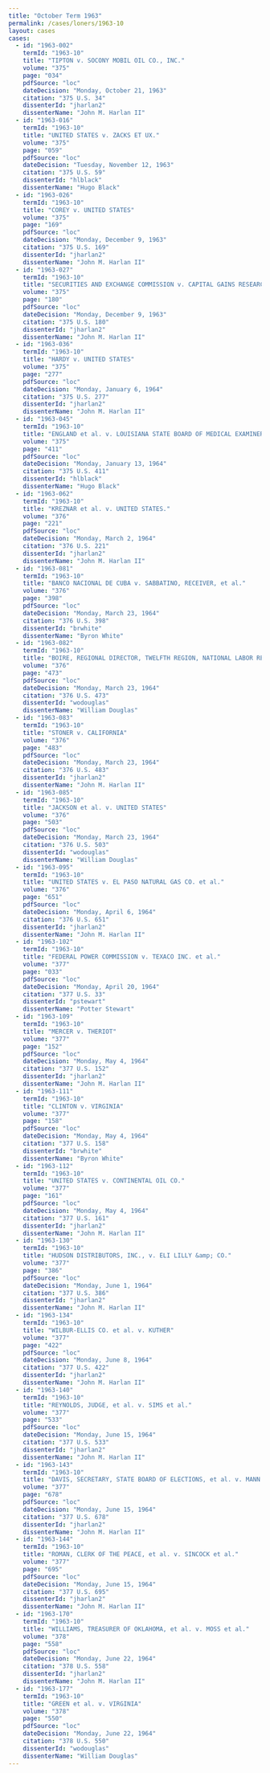 ```yaml
---
title: "October Term 1963"
permalink: /cases/loners/1963-10
layout: cases
cases:
  - id: "1963-002"
    termId: "1963-10"
    title: "TIPTON v. SOCONY MOBIL OIL CO., INC."
    volume: "375"
    page: "034"
    pdfSource: "loc"
    dateDecision: "Monday, October 21, 1963"
    citation: "375 U.S. 34"
    dissenterId: "jharlan2"
    dissenterName: "John M. Harlan II"
  - id: "1963-016"
    termId: "1963-10"
    title: "UNITED STATES v. ZACKS ET UX."
    volume: "375"
    page: "059"
    pdfSource: "loc"
    dateDecision: "Tuesday, November 12, 1963"
    citation: "375 U.S. 59"
    dissenterId: "hlblack"
    dissenterName: "Hugo Black"
  - id: "1963-026"
    termId: "1963-10"
    title: "COREY v. UNITED STATES"
    volume: "375"
    page: "169"
    pdfSource: "loc"
    dateDecision: "Monday, December 9, 1963"
    citation: "375 U.S. 169"
    dissenterId: "jharlan2"
    dissenterName: "John M. Harlan II"
  - id: "1963-027"
    termId: "1963-10"
    title: "SECURITIES AND EXCHANGE COMMISSION v. CAPITAL GAINS RESEARCH BUREAU, INC., et al."
    volume: "375"
    page: "180"
    pdfSource: "loc"
    dateDecision: "Monday, December 9, 1963"
    citation: "375 U.S. 180"
    dissenterId: "jharlan2"
    dissenterName: "John M. Harlan II"
  - id: "1963-036"
    termId: "1963-10"
    title: "HARDY v. UNITED STATES"
    volume: "375"
    page: "277"
    pdfSource: "loc"
    dateDecision: "Monday, January 6, 1964"
    citation: "375 U.S. 277"
    dissenterId: "jharlan2"
    dissenterName: "John M. Harlan II"
  - id: "1963-045"
    termId: "1963-10"
    title: "ENGLAND et al. v. LOUISIANA STATE BOARD OF MEDICAL EXAMINERS et al."
    volume: "375"
    page: "411"
    pdfSource: "loc"
    dateDecision: "Monday, January 13, 1964"
    citation: "375 U.S. 411"
    dissenterId: "hlblack"
    dissenterName: "Hugo Black"
  - id: "1963-062"
    termId: "1963-10"
    title: "KREZNAR et al. v. UNITED STATES."
    volume: "376"
    page: "221"
    pdfSource: "loc"
    dateDecision: "Monday, March 2, 1964"
    citation: "376 U.S. 221"
    dissenterId: "jharlan2"
    dissenterName: "John M. Harlan II"
  - id: "1963-081"
    termId: "1963-10"
    title: "BANCO NACIONAL DE CUBA v. SABBATINO, RECEIVER, et al."
    volume: "376"
    page: "398"
    pdfSource: "loc"
    dateDecision: "Monday, March 23, 1964"
    citation: "376 U.S. 398"
    dissenterId: "brwhite"
    dissenterName: "Byron White"
  - id: "1963-082"
    termId: "1963-10"
    title: "BOIRE, REGIONAL DIRECTOR, TWELFTH REGION, NATIONAL LABOR RELATIONS BOARD, v. GREYHOUND CORPORATION"
    volume: "376"
    page: "473"
    pdfSource: "loc"
    dateDecision: "Monday, March 23, 1964"
    citation: "376 U.S. 473"
    dissenterId: "wodouglas"
    dissenterName: "William Douglas"
  - id: "1963-083"
    termId: "1963-10"
    title: "STONER v. CALIFORNIA"
    volume: "376"
    page: "483"
    pdfSource: "loc"
    dateDecision: "Monday, March 23, 1964"
    citation: "376 U.S. 483"
    dissenterId: "jharlan2"
    dissenterName: "John M. Harlan II"
  - id: "1963-085"
    termId: "1963-10"
    title: "JACKSON et al. v. UNITED STATES"
    volume: "376"
    page: "503"
    pdfSource: "loc"
    dateDecision: "Monday, March 23, 1964"
    citation: "376 U.S. 503"
    dissenterId: "wodouglas"
    dissenterName: "William Douglas"
  - id: "1963-095"
    termId: "1963-10"
    title: "UNITED STATES v. EL PASO NATURAL GAS CO. et al."
    volume: "376"
    page: "651"
    pdfSource: "loc"
    dateDecision: "Monday, April 6, 1964"
    citation: "376 U.S. 651"
    dissenterId: "jharlan2"
    dissenterName: "John M. Harlan II"
  - id: "1963-102"
    termId: "1963-10"
    title: "FEDERAL POWER COMMISSION v. TEXACO INC. et al."
    volume: "377"
    page: "033"
    pdfSource: "loc"
    dateDecision: "Monday, April 20, 1964"
    citation: "377 U.S. 33"
    dissenterId: "pstewart"
    dissenterName: "Potter Stewart"
  - id: "1963-109"
    termId: "1963-10"
    title: "MERCER v. THERIOT"
    volume: "377"
    page: "152"
    pdfSource: "loc"
    dateDecision: "Monday, May 4, 1964"
    citation: "377 U.S. 152"
    dissenterId: "jharlan2"
    dissenterName: "John M. Harlan II"
  - id: "1963-111"
    termId: "1963-10"
    title: "CLINTON v. VIRGINIA"
    volume: "377"
    page: "158"
    pdfSource: "loc"
    dateDecision: "Monday, May 4, 1964"
    citation: "377 U.S. 158"
    dissenterId: "brwhite"
    dissenterName: "Byron White"
  - id: "1963-112"
    termId: "1963-10"
    title: "UNITED STATES v. CONTINENTAL OIL CO."
    volume: "377"
    page: "161"
    pdfSource: "loc"
    dateDecision: "Monday, May 4, 1964"
    citation: "377 U.S. 161"
    dissenterId: "jharlan2"
    dissenterName: "John M. Harlan II"
  - id: "1963-130"
    termId: "1963-10"
    title: "HUDSON DISTRIBUTORS, INC., v. ELI LILLY &amp; CO."
    volume: "377"
    page: "386"
    pdfSource: "loc"
    dateDecision: "Monday, June 1, 1964"
    citation: "377 U.S. 386"
    dissenterId: "jharlan2"
    dissenterName: "John M. Harlan II"
  - id: "1963-134"
    termId: "1963-10"
    title: "WILBUR-ELLIS CO. et al. v. KUTHER"
    volume: "377"
    page: "422"
    pdfSource: "loc"
    dateDecision: "Monday, June 8, 1964"
    citation: "377 U.S. 422"
    dissenterId: "jharlan2"
    dissenterName: "John M. Harlan II"
  - id: "1963-140"
    termId: "1963-10"
    title: "REYNOLDS, JUDGE, et al. v. SIMS et al."
    volume: "377"
    page: "533"
    pdfSource: "loc"
    dateDecision: "Monday, June 15, 1964"
    citation: "377 U.S. 533"
    dissenterId: "jharlan2"
    dissenterName: "John M. Harlan II"
  - id: "1963-143"
    termId: "1963-10"
    title: "DAVIS, SECRETARY, STATE BOARD OF ELECTIONS, et al. v. MANN et al."
    volume: "377"
    page: "678"
    pdfSource: "loc"
    dateDecision: "Monday, June 15, 1964"
    citation: "377 U.S. 678"
    dissenterId: "jharlan2"
    dissenterName: "John M. Harlan II"
  - id: "1963-144"
    termId: "1963-10"
    title: "ROMAN, CLERK OF THE PEACE, et al. v. SINCOCK et al."
    volume: "377"
    page: "695"
    pdfSource: "loc"
    dateDecision: "Monday, June 15, 1964"
    citation: "377 U.S. 695"
    dissenterId: "jharlan2"
    dissenterName: "John M. Harlan II"
  - id: "1963-170"
    termId: "1963-10"
    title: "WILLIAMS, TREASURER OF OKLAHOMA, et al. v. MOSS et al."
    volume: "378"
    page: "558"
    pdfSource: "loc"
    dateDecision: "Monday, June 22, 1964"
    citation: "378 U.S. 558"
    dissenterId: "jharlan2"
    dissenterName: "John M. Harlan II"
  - id: "1963-177"
    termId: "1963-10"
    title: "GREEN et al. v. VIRGINIA"
    volume: "378"
    page: "550"
    pdfSource: "loc"
    dateDecision: "Monday, June 22, 1964"
    citation: "378 U.S. 550"
    dissenterId: "wodouglas"
    dissenterName: "William Douglas"
---
```


